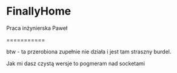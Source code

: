 FinallyHome
===========

Praca inżynierska Paweł

===========

btw - ta przerobiona zupełnie nie działa i jest tam straszny burdel.

Jak mi dasz czystą wersje to pogmeram nad socketami
